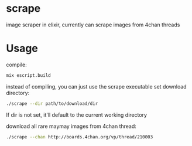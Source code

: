 # scrape
image scraper in elixir, currently can scrape images from 4chan threads

# Usage
compile:
```bash
mix escript.build
````
instead of compiling, you can just use the scrape executable
set download directory:
```bash
./scrape --dir path/to/download/dir
```
If dir is not set, it'll default to the current working directory

download all rare maymay images from 4chan thread:
```bash
./scrape --chan http://boards.4chan.org/vp/thread/210003
```


